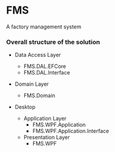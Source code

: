 # FMS
A factory management system

### Overall structure of the solution
- Data Access Layer
   - FMS.DAL.EFCore
   - FMS.DAL.Interface

- Domain Layer
   - FMS.Domain

- Desktop
   - Application Layer
      - FMS.WPF.Application
      - FMS.WPF.Application.Interface
   - Presentation Layer
      - FMS.WPF
